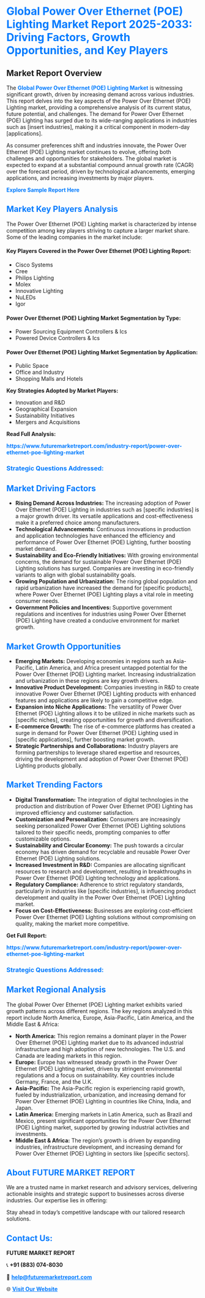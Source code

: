 <h1 style="color: #007BFF;">Global Power Over Ethernet (POE) Lighting Market Report 2025-2033: Driving Factors, Growth Opportunities, and Key Players</h1>

<section id="overview">
<h2>Market Report Overview</h2>
<p>The <a href="https://www.futuremarketreport.com/industry-report/power-over-ethernet-poe-lighting-market" style="color: #007BFF; text-decoration: none;"><strong>Global Power Over Ethernet (POE) Lighting Market</strong></a> is witnessing significant growth, driven by increasing demand across various industries. This report delves into the key aspects of the Power Over Ethernet (POE) Lighting market, providing a comprehensive analysis of its current status, future potential, and challenges. The demand for Power Over Ethernet (POE) Lighting has surged due to its wide-ranging applications in industries such as [insert industries], making it a critical component in modern-day [applications].</p>
<p>As consumer preferences shift and industries innovate, the Power Over Ethernet (POE) Lighting market continues to evolve, offering both challenges and opportunities for stakeholders. The global market is expected to expand at a substantial compound annual growth rate (CAGR) over the forecast period, driven by technological advancements, emerging applications, and increasing investments by major players.</p>
</section>

<section id="overview">
<p><a href="https://www.futuremarketreport.com/request-sample/reportId=50462" style="color: #007BFF; text-decoration: none;"><strong>Explore Sample Report Here</strong></a></p>
</section>

<section id="key-players">
<h2 style="color: #007BFF;">Market Key Players Analysis</h2>
<p>The Power Over Ethernet (POE) Lighting market is characterized by intense competition among key players striving to capture a larger market share. Some of the leading companies in the market include:</p>
<h4>Key Players Covered in the Power Over Ethernet (POE) Lighting Report:</h4>
<ul><li>Cisco Systems</li><li>Cree</li><li>Philips Lighting</li><li>Molex</li><li>Innovative Lighting</li><li>NuLEDs</li><li>Igor</li></ul>
<h4>Power Over Ethernet (POE) Lighting Market Segmentation by Type:</h4>
<ul><li>Power Sourcing Equipment Controllers &amp; Ics</li><li>Powered Device Controllers &amp; Ics</li></ul>

<h4>Power Over Ethernet (POE) Lighting Market Segmentation by Application:</h4>
<ul><li>Public Space</li><li>Office and Industry</li><li>Shopping Malls and Hotels</li></ul>
<p><strong>Key Strategies Adopted by Market Players:</strong></p>
<ul>
<li>Innovation and R&D</li>
<li>Geographical Expansion</li>
<li>Sustainability Initiatives</li>
<li>Mergers and Acquisitions</li>
</ul>
</section>

<section>
<p><strong>Read Full Analysis: </strong></p><a href="https://www.futuremarketreport.com/industry-report/power-over-ethernet-poe-lighting-market" style="color: #007BFF; text-decoration: none;"><strong>https://www.futuremarketreport.com/industry-report/power-over-ethernet-poe-lighting-market</strong></a>
<h3 style="color: #007BFF;">Strategic Questions Addressed:</h3>
</section>

<section id="driving-factors">
<h2 style="color: #007BFF;">Market Driving Factors</h2>
<ul>
<li><strong>Rising Demand Across Industries:</strong> The increasing adoption of Power Over Ethernet (POE) Lighting in industries such as [specific industries] is a major growth driver. Its versatile applications and cost-effectiveness make it a preferred choice among manufacturers.</li>
<li><strong>Technological Advancements:</strong> Continuous innovations in production and application technologies have enhanced the efficiency and performance of Power Over Ethernet (POE) Lighting, further boosting market demand.</li>
<li><strong>Sustainability and Eco-Friendly Initiatives:</strong> With growing environmental concerns, the demand for sustainable Power Over Ethernet (POE) Lighting solutions has surged. Companies are investing in eco-friendly variants to align with global sustainability goals.</li>
<li><strong>Growing Population and Urbanization:</strong> The rising global population and rapid urbanization have increased the demand for [specific products], where Power Over Ethernet (POE) Lighting plays a vital role in meeting consumer needs.</li>
<li><strong>Government Policies and Incentives:</strong> Supportive government regulations and incentives for industries using Power Over Ethernet (POE) Lighting have created a conducive environment for market growth.</li>
</ul>
</section>

<section id="growth-opportunities">
<h2 style="color: #007BFF;">Market Growth Opportunities</h2>
<ul>
<li><strong>Emerging Markets:</strong> Developing economies in regions such as Asia-Pacific, Latin America, and Africa present untapped potential for the Power Over Ethernet (POE) Lighting market. Increasing industrialization and urbanization in these regions are key growth drivers.</li>
<li><strong>Innovative Product Development:</strong> Companies investing in R&D to create innovative Power Over Ethernet (POE) Lighting products with enhanced features and applications are likely to gain a competitive edge.</li>
<li><strong>Expansion into Niche Applications:</strong> The versatility of Power Over Ethernet (POE) Lighting allows it to be utilized in niche markets such as [specific niches], creating opportunities for growth and diversification.</li>
<li><strong>E-commerce Growth:</strong> The rise of e-commerce platforms has created a surge in demand for Power Over Ethernet (POE) Lighting used in [specific applications], further boosting market growth.</li>
<li><strong>Strategic Partnerships and Collaborations:</strong> Industry players are forming partnerships to leverage shared expertise and resources, driving the development and adoption of Power Over Ethernet (POE) Lighting products globally.</li>
</ul>
</section>

<section id="trending-factors">
<h2 style="color: #007BFF;">Market Trending Factors</h2>
<ul>
<li><strong>Digital Transformation:</strong> The integration of digital technologies in the production and distribution of Power Over Ethernet (POE) Lighting has improved efficiency and customer satisfaction.</li>
<li><strong>Customization and Personalization:</strong> Consumers are increasingly seeking personalized Power Over Ethernet (POE) Lighting solutions tailored to their specific needs, prompting companies to offer customizable options.</li>
<li><strong>Sustainability and Circular Economy:</strong> The push towards a circular economy has driven demand for recyclable and reusable Power Over Ethernet (POE) Lighting solutions.</li>
<li><strong>Increased Investment in R&D:</strong> Companies are allocating significant resources to research and development, resulting in breakthroughs in Power Over Ethernet (POE) Lighting technology and applications.</li>
<li><strong>Regulatory Compliance:</strong> Adherence to strict regulatory standards, particularly in industries like [specific industries], is influencing product development and quality in the Power Over Ethernet (POE) Lighting market.</li>
<li><strong>Focus on Cost-Effectiveness:</strong> Businesses are exploring cost-efficient Power Over Ethernet (POE) Lighting solutions without compromising on quality, making the market more competitive.</li>
</ul>
</section>

<section>
<p><strong>Get Full Report: </strong></p><a href="https://www.futuremarketreport.com/industry-report/power-over-ethernet-poe-lighting-market" style="color: #007BFF; text-decoration: none;"><strong>https://www.futuremarketreport.com/industry-report/power-over-ethernet-poe-lighting-market</strong></a>
<h3 style="color: #007BFF;">Strategic Questions Addressed:</h3>
</section>


<section id="regional-analysis">
<h2 style="color: #007BFF;">Market Regional Analysis</h2>
<p>The global Power Over Ethernet (POE) Lighting market exhibits varied growth patterns across different regions. The key regions analyzed in this report include North America, Europe, Asia-Pacific, Latin America, and the Middle East & Africa:</p>
<ul>
<li><strong>North America:</strong> This region remains a dominant player in the Power Over Ethernet (POE) Lighting market due to its advanced industrial infrastructure and high adoption of new technologies. The U.S. and Canada are leading markets in this region.</li>
<li><strong>Europe:</strong> Europe has witnessed steady growth in the Power Over Ethernet (POE) Lighting market, driven by stringent environmental regulations and a focus on sustainability. Key countries include Germany, France, and the U.K.</li>
<li><strong>Asia-Pacific:</strong> The Asia-Pacific region is experiencing rapid growth, fueled by industrialization, urbanization, and increasing demand for Power Over Ethernet (POE) Lighting in countries like China, India, and Japan.</li>
<li><strong>Latin America:</strong> Emerging markets in Latin America, such as Brazil and Mexico, present significant opportunities for the Power Over Ethernet (POE) Lighting market, supported by growing industrial activities and investments.</li>
<li><strong>Middle East & Africa:</strong> The region’s growth is driven by expanding industries, infrastructure development, and increasing demand for Power Over Ethernet (POE) Lighting in sectors like [specific sectors].</li>
</ul>
</section>

<footer>
<h2 style="color: #007BFF;">About FUTURE MARKET REPORT</h2>
<p>We are a trusted name in market research and advisory services, delivering actionable insights and strategic support to businesses across diverse industries. Our expertise lies in offering:</p>

<p>Stay ahead in today’s competitive landscape with our tailored research solutions.</p>

<h2 style="color: #007BFF;">Contact Us:</h2>
<p><strong>FUTURE MARKET REPORT</strong></p>
<p>📞 <strong>+91 (883) 074-8030</strong></p>
<p>📧 <strong><a href="mailto:help@futuremarketreport.com" style="color: #007BFF;">help@futuremarketreport.com</a></strong></p>
<p>🌐 <strong><a href="https://www.futuremarketreport.com/" style="color: #007BFF;">Visit Our Website</a></strong></p>
</footer>